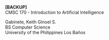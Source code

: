 **[BACKUP]** <br />
CMSC 170 - Introduction to Artificial Intelligence

Gabinete, Keith Ginoel S. <br />
BS Computer Science <br />
University of the Philippines Los Baños <br />

